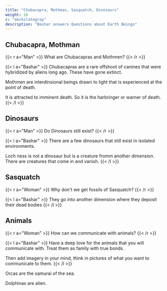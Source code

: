 ```yaml
---
title: "Chubacapra, Mothman, Sasquatch, Dinosaurs"
weight: 16
c: "darkslategray"
description: "Bashar answers Questions about Earth Beings"
---
```



## Chubacapra, Mothman

{{< r a="Man" >}}
What are Chubacapras and Mothmen?
{{< /r >}}


{{< l a="Bashar" >}}
Chubacapras are a rare offshoot of canines that were hybridized by aliens long ago. These have gone extinct. 

Mothmen are interdinsional beings drawn to light that is experienced at the point of death. 

It is attracted to imminent death. So it is the harbringer or warner of death.
{{< /l >}}


## Dinosaurs

{{< r a="Man" >}}
Do Dinosaurs still exist?
{{< /r >}}


{{< l a="Bashar" >}}
There are a few dinosaurs that still exist in isolated environments. 

Loch ness is not a dinosaur but is a creature fromm another dimension. There are creatures that come in and vanish. 
{{< /l >}}



## Sasquatch

{{< r a="Woman" >}}
Why don't we get fossils of Sasquatch? 
{{< /r >}}


{{< l a="Bashar" >}}
They go into another dimension where they deposit their dead bodies 
{{< /l >}}



## Animals

{{< r a="Woman" >}}
How can we communicate with animals?
{{< /r >}}

{{< l a="Bashar" >}}
Have a deep love for the animals that you will communicate with. Treat them as family with true bonds. 

Then add imagery in your mind, think in pictures of what you want to communicate to them. 
{{< /l >}}



Orcas are the samurai of the sea.

Dolphinas are alien.

